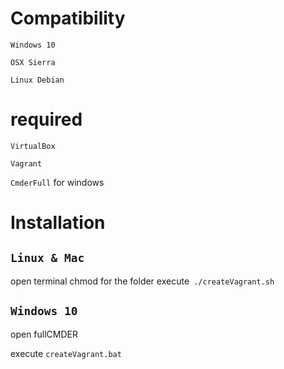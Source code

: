 Compatibility
====================
``Windows 10``

``OSX Sierra``

``Linux Debian``

required 
====================
``VirtualBox``

``Vagrant``

``CmderFull`` for windows

Installation
====================
``Linux & Mac``
---------------
open terminal
chmod for the folder 
execute`` ./createVagrant.sh``

``Windows 10``
--------------
open fullCMDER

execute ``createVagrant.bat``



